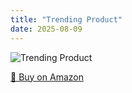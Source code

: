 ```yaml
---
title: "Trending Product"
date: 2025-08-09
---
```


<img src="" alt="Trending Product" style="max-width:100%;"/>

[🛒 Buy on Amazon](?tag=dineshtechblo-21)